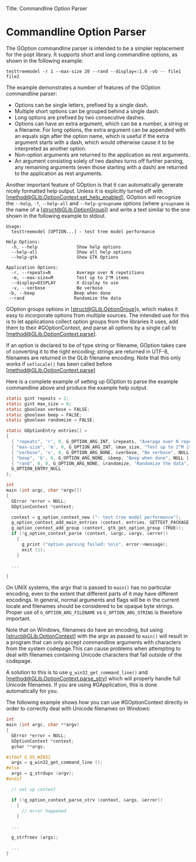 Title: Commandline Option Parser

# Commandline Option Parser

The GOption commandline parser is intended to be a simpler replacement
for the popt library. It supports short and long commandline options,
as shown in the following example:

    testtreemodel -r 1 --max-size 20 --rand --display=:1.0 -vb -- file1 file2

The example demonstrates a number of features of the GOption commandline parser:

 - Options can be single letters, prefixed by a single dash.
 - Multiple short options can be grouped behind a single dash.
 - Long options are prefixed by two consecutive dashes.
 - Options can have an extra argument, which can be a number, a string or
   a filename. For long options, the extra argument can be appended with
   an equals sign after the option name, which is useful if the extra
   argument starts with a dash, which would otherwise cause it to be
   interpreted as another option.
 - Non-option arguments are returned to the application as rest arguments.
 - An argument consisting solely of two dashes turns off further parsing,
   any remaining arguments (even those starting with a dash) are returned
   to the application as rest arguments.

Another important feature of GOption is that it can automatically
generate nicely formatted help output. Unless it is explicitly turned
off with [method@GLib.OptionContext.set_help_enabled], GOption will recognize
the `--help`, `-?`, `--help-all` and `--help-groupname` options (where `groupname`
is the name of a [struct@GLib.OptionGroup]) and write a text similar to the one shown
in the following example to stdout.

    Usage:
      testtreemodel [OPTION...] - test tree model performance

    Help Options:
      -h, --help               Show help options
      --help-all               Show all help options
      --help-gtk               Show GTK Options

    Application Options:
      -r, --repeats=N          Average over N repetitions
      -m, --max-size=M         Test up to 2^M items
      --display=DISPLAY        X display to use
      -v, --verbose            Be verbose
     -b, --beep               Beep when done
     --rand                   Randomize the data

GOption groups options in [struct@GLib.OptionGroup]s, which makes it easy to
incorporate options from multiple sources. The intended use for this is
to let applications collect option groups from the libraries it uses,
add them to their #GOptionContext, and parse all options by a single call
to [method@GLib.OptionContext.parse].

If an option is declared to be of type string or filename, GOption takes
care of converting it to the right encoding; strings are returned in UTF-8,
filenames are returned in the GLib filename encoding. Note that this only
works if `setlocale()` has been called before [method@GLib.OptionContext.parse]

Here is a complete example of setting up GOption to parse the example
commandline above and produce the example help output.

```c
static gint repeats = 2;
static gint max_size = 8;
static gboolean verbose = FALSE;
static gboolean beep = FALSE;
static gboolean randomize = FALSE;

static GOptionEntry entries[] =
{
  { "repeats", 'r', 0, G_OPTION_ARG_INT, &repeats, "Average over N repetitions", "N" },
  { "max-size", 'm', 0, G_OPTION_ARG_INT, &max_size, "Test up to 2^M items", "M" },
  { "verbose", 'v', 0, G_OPTION_ARG_NONE, &verbose, "Be verbose", NULL },
  { "beep", 'b', 0, G_OPTION_ARG_NONE, &beep, "Beep when done", NULL },
  { "rand", 0, 0, G_OPTION_ARG_NONE, &randomize, "Randomize the data", NULL },
  G_OPTION_ENTRY_NULL
};

int
main (int argc, char *argv[])
{
  GError *error = NULL;
  GOptionContext *context;

  context = g_option_context_new ("- test tree model performance");
  g_option_context_add_main_entries (context, entries, GETTEXT_PACKAGE);
  g_option_context_add_group (context, gtk_get_option_group (TRUE));
  if (!g_option_context_parse (context, &argc, &argv, &error))
    {
      g_print ("option parsing failed: %s\n", error->message);
      exit (1);
    }

  ...

}
```

On UNIX systems, the argv that is passed to `main()` has no particular
encoding, even to the extent that different parts of it may have different
encodings. In general, normal arguments and flags will be in the current
locale and filenames should be considered to be opaque byte strings.
Proper use of `G_OPTION_ARG_FILENAME` vs `G_OPTION_ARG_STRING` is
therefore important.

Note that on Windows, filenames do have an encoding, but using
[struct@GLib.OptionContext] with the argv as passed to `main()` will result
in a program that can only accept commandline arguments with characters
from the system codepage.This can cause problems when attempting to
deal with filenames containing Unicode characters that fall outside
of the codepage.

A solution to this is to use `g_win32_get_command_line()` and
[method@GLib.OptionContext.parse_strv] which will properly handle full
Unicode filenames. If you are using #GApplication, this is done
automatically for you.

The following example shows how you can use #GOptionContext directly
in order to correctly deal with Unicode filenames on Windows:

```c
int
main (int argc, char **argv)
{
  GError *error = NULL;
  GOptionContext *context;
  gchar **args;

#ifdef G_OS_WIN32
  args = g_win32_get_command_line ();
#else
  args = g_strdupv (argv);
#endif

  // set up context

  if (!g_option_context_parse_strv (context, &args, &error))
    {
      // error happened
    }

  ...

  g_strfreev (args);

  ...
}
```

